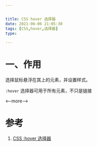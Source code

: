 ```yaml
---


title: CSS hover 选择器
date: 2021-06-06 21:05:30
tags: [CSS,hover,选择器]
type:

---
```



# 一、作用

选择鼠标悬浮在其上的元素，并设置样式。

`:hover` 选择器可用于所有元素，不只是链接

<--more-->


# 参考

1. [CSS :hover 选择器](https://www.w3school.com.cn/cssref/selector_hover.asp)

